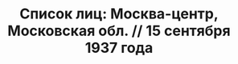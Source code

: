 ---
title: 'Список лиц: Москва-центр, Московская обл. // 15 сентября 1937 года'
description: РГАСПИ, ф.17, оп.171, дело 411, лист 86
images:
- /disk/pictures/v03/17-171-411-086.jpg
- /disk/pictures/v03/17-171-411-087.jpg
- /disk/pictures/v03/17-171-411-088.jpg
- /disk/pictures/v03/17-171-411-089.jpg
- /disk/pictures/v03/17-171-411-090.jpg
- /disk/pictures/v03/17-171-411-091.jpg
---